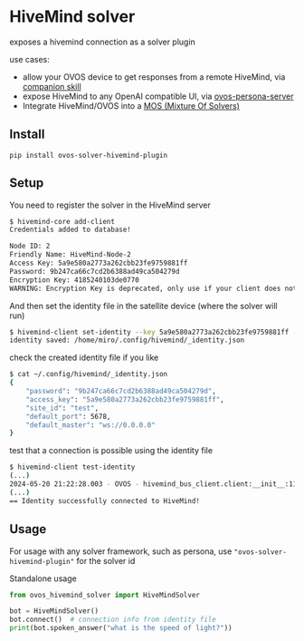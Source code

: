 # HiveMind solver

exposes a hivemind connection as a solver plugin

use cases:
- allow your OVOS device to get responses from a remote HiveMind, via [companion skill](https://github.com/JarbasHiveMind/ovos-skill-fallback-hivemind)
- expose HiveMind to any OpenAI compatible UI, via [ovos-persona-server](https://github.com/OpenVoiceOS/ovos-persona-server)
- Integrate HiveMind/OVOS into a [MOS (Mixture Of Solvers)](https://github.com/TigreGotico/ovos-MoS)

## Install

`pip install ovos-solver-hivemind-plugin`

## Setup

You need to register the solver in the HiveMind server
```bash
$ hivemind-core add-client
Credentials added to database!

Node ID: 2
Friendly Name: HiveMind-Node-2
Access Key: 5a9e580a2773a262cbb23fe9759881ff
Password: 9b247ca66c7cd2b6388ad49ca504279d
Encryption Key: 4185240103de0770
WARNING: Encryption Key is deprecated, only use if your client does not support password
```

And then set the identity file in the satellite device (where the solver will run)
```bash
$ hivemind-client set-identity --key 5a9e580a2773a262cbb23fe9759881ff --password 9b247ca66c7cd2b6388ad49ca504279d --host 0.0.0.0 --port 5678 --siteid test
identity saved: /home/miro/.config/hivemind/_identity.json
```

check the created identity file if you like
```bash
$ cat ~/.config/hivemind/_identity.json
{
    "password": "9b247ca66c7cd2b6388ad49ca504279d",
    "access_key": "5a9e580a2773a262cbb23fe9759881ff",
    "site_id": "test",
    "default_port": 5678,
    "default_master": "ws://0.0.0.0"
}
```

test that a connection is possible using the identity file
```bash
$ hivemind-client test-identity
(...)
2024-05-20 21:22:28.003 - OVOS - hivemind_bus_client.client:__init__:112 - INFO - Session ID: 34d75c93-4e65-4ea9-b5f4-87169dcfda01
(...)
== Identity successfully connected to HiveMind!
```

## Usage

For usage with any solver framework, such as persona, use `"ovos-solver-hivemind-plugin"` for the solver id

Standalone usage

```python
from ovos_hivemind_solver import HiveMindSolver

bot = HiveMindSolver()
bot.connect()  # connection info from identity file
print(bot.spoken_answer("what is the speed of light?"))
```
